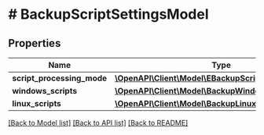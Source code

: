 # # BackupScriptSettingsModel

## Properties

Name | Type | Description | Notes
------------ | ------------- | ------------- | -------------
**script_processing_mode** | [**\OpenAPI\Client\Model\EBackupScriptProcessingMode**](EBackupScriptProcessingMode.md) |  |
**windows_scripts** | [**\OpenAPI\Client\Model\BackupWindowsScriptModel**](BackupWindowsScriptModel.md) |  | [optional]
**linux_scripts** | [**\OpenAPI\Client\Model\BackupLinuxScriptModel**](BackupLinuxScriptModel.md) |  | [optional]

[[Back to Model list]](../../README.md#models) [[Back to API list]](../../README.md#endpoints) [[Back to README]](../../README.md)
